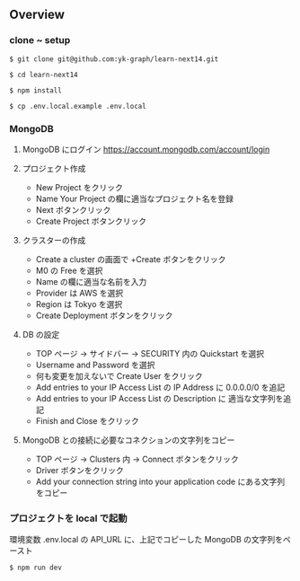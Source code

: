 ## Overview

### clone ~ setup
```
$ git clone git@github.com:yk-graph/learn-next14.git

$ cd learn-next14

$ npm install

$ cp .env.local.example .env.local
```

### MongoDB
1. MongoDB にログイン https://account.mongodb.com/account/login
2. プロジェクト作成
    - New Project をクリック
    - Name Your Project の欄に適当なプロジェクト名を登録
    - Next ボタンクリック
    - Create Project ボタンクリック

3. クラスターの作成
    - Create a cluster の画面で +Create ボタンをクリック
    - M0 の Free を選択
    - Name の欄に適当な名前を入力
    - Provider は AWS を選択
    - Region は Tokyo を選択
    - Create Deployment ボタンをクリック

4. DB の設定
    - TOP ページ -> サイドバー -> SECURITY 内の Quickstart を選択
    - Username and Password を選択
    - 何も変更を加えないで Create User をクリック
    - Add entries to your IP Access List の IP Address に 0.0.0.0/0 を追記
    - Add entries to your IP Access List の Description に 適当な文字列を追記
    - Finish and Close をクリック

5. MongoDB との接続に必要なコネクションの文字列をコピー
    - TOP ページ -> Clusters 内 -> Connect ボタンをクリック
    - Driver ボタンをクリック
    - Add your connection string into your application code にある文字列をコピー

### プロジェクトを local で起動
環境変数 .env.local の API_URL に、上記でコピーした MongoDB の文字列をペースト

```
$ npm run dev
```
